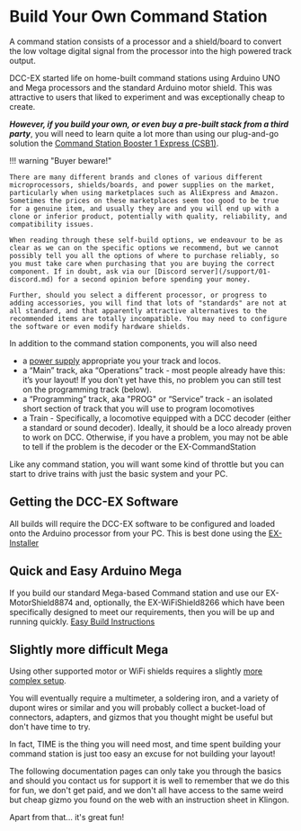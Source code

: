# Build Your Own Command Station

A command station consists of a processor and a shield/board to convert the low voltage digital signal from the processor into the high powered track output.

DCC-EX started life on home-built command stations using Arduino UNO and Mega processors and the standard Arduino motor shield. This was attractive to users that liked to experiment and was exceptionally cheap to create.

***However, if you build your own, or even buy a pre-built stack from a third party***, you will need to learn quite a lot more than using our plug-and-go solution the [Command Station Booster 1 Express (CSB1)](/products/ex-commandstation/01-ex-csb1.md).

!!! warning "Buyer beware!"

    There are many different brands and clones of various different microprocessors, shields/boards, and power supplies on the market, particularly when using marketplaces such as AliExpress and Amazon. Sometimes the prices on these marketplaces seem too good to be true for a genuine item, and usually they are and you will end up with a clone or inferior product, potentially with quality, reliability, and compatibility issues.

    When reading through these self-build options, we endeavour to be as clear as we can on the specific options we recommend, but we cannot possibly tell you all the options of where to purchase reliably, so you must take care when purchasing that you are buying the correct component. If in doubt, ask via our [Discord server](/support/01-discord.md) for a second opinion before spending your money.
    
    Further, should you select a different processor, or progress to adding accessories, you will find that lots of "standards" are not at all standard, and that apparently attractive alternatives to the recommended items are totally incompatible. You may need to configure the software or even modify hardware shields.

In addition to the command station components, you will also need

- a [power supply](10-power.md) appropriate you your track and locos.
- a “Main” track, aka “Operations” track - most people already have this: it’s your layout! If you don't yet have this, no problem you can still test on the programming track (below).
- a “Programming” track, aka "PROG" or “Service” track - an isolated short section of track that you will use to program locomotives
- a Train - Specifically, a locomotive equipped with a DCC decoder (either a standard or sound decoder). Ideally, it should be a loco already proven to work on DCC. Otherwise, if you have a problem, you may not be able to tell if the problem is the decoder or the EX-CommandStation

Like any command station, you will want some kind of throttle but you can start to drive trains with just the basic system and your PC.

## Getting the DCC-EX Software

All builds will require the DCC-EX software to be configured and loaded onto the Arduino processor from your PC. This is best done using the [EX-Installer](/installer/01-installer.md)

## Quick and Easy Arduino Mega

If you build our standard Mega-based Command station and use our EX-MotorShield8874  and, optionally, the EX-WiFiShield8266 which have been specifically designed to meet our requirements, then you will be up and running quickly. [Easy Build Instructions](20-mega-easy.md)

## Slightly more difficult Mega

Using other supported motor or WiFi shields requires a slightly [more complex setup](21-mega-harder.md).

You will eventually require a multimeter, a soldering iron, and a variety of dupont wires or similar and you will probably collect a bucket-load of connectors, adapters, and gizmos that you thought might be useful but don't have time to try.

In fact, TIME is the thing you will need most, and time spent building your command station is just too easy an excuse for not building your layout!

The following documentation pages can only take you through the basics and should you contact us for support it is well to remember that we do this for fun, we don't get paid, and we don't all have access to the same weird but cheap gizmo you found on the web with an instruction sheet in Klingon.

Apart from that... it's great fun!

